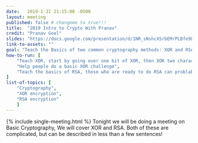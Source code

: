 ```yaml
---
date:   2019-1-31 21:15:00 -0500
layout: meeting
published: false # changeme to true!!!
title:  "2019 Intro to Crypto With Pranav"
credit: "Pranav Goel"
slides: "https://docs.google.com/presentation/d/1NR_sNshcXSrbEMrPLBfe9LepDTz6iIONFzJKwKPNEAM/edit?usp=sharing"
link-to-assets: ""
goal: "Teach the Basics of two common cryptography methods: XOR and RSA"
how-to-run: [
	"Teach XOR, start by going over one bit of XOR, then XOR two characters (have the binary ready), then teach single and repeated key XOR",
	"Help people do a basic XOR challenge",
	"Teach the basics of RSA, those who are ready to do RSA can problably continue, otherwise just keep helping with XOR"
]
list-of-topics: [
	"Cryptography",
	"XOR encryption",
	"RSA encryption"
	]
---
```


{% include single-meeting.html  %}
Tonight we will be doing a meeting on Basic Cryptography, We will cover XOR and RSA. Both of these are complicated, but can be described in less than a few sentences!
